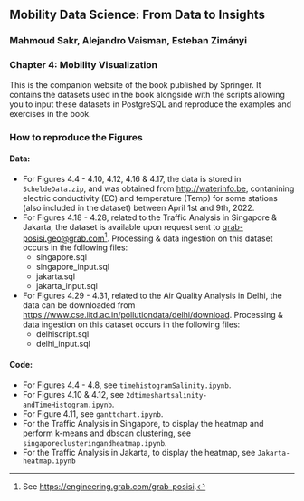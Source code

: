 ## Mobility Data Science: From Data to Insights
### Mahmoud Sakr, Alejandro Vaisman, Esteban Zimányi

### Chapter 4: Mobility Visualization

This is the companion website of the book published by Springer.
It contains the datasets used in the book alongside with the scripts
allowing you to input these datasets in PostgreSQL and reproduce the
examples and exercises in the book.

### How to reproduce the Figures
#### Data:
- For Figures 4.4 - 4.10, 4.12, 4.16 & 4.17, the data is stored in `ScheldeData.zip`, and was obtained from http://waterinfo.be, contanining electric conductivity (EC) and temperature (Temp) for some stations (also included in the dataset) between April 1st and 9th, 2022.
- For Figures 4.18 - 4.28, related to the Traffic Analysis in Singapore & Jakarta, the dataset is available upon request sent to grab-posisi.geo@grab.com[^1]. Processing & data ingestion on this dataset occurs in the following files:
    - singapore.sql
    - singapore_input.sql
    - jakarta.sql
    - jakarta_input.sql
- For Figures 4.29 - 4.31, related to the Air Quality Analysis in Delhi, the data can be downloaded from https://www.cse.iitd.ac.in/pollutiondata/delhi/download. Processing & data ingestion on this dataset occurs in the following files:
    - delhiscript.sql
    - delhi_input.sql

[^1]: See https://engineering.grab.com/grab-posisi.


#### Code:
- For Figures 4.4 - 4.8, see `timehistogramSalinity.ipynb`.
- For Figures 4.10 & 4.12, see `2dtimeshartsalinity-andTimeHistogram.ipynb`.
- For Figure 4.11, see `ganttchart.ipynb`.
- For the Traffic Analysis in Singapore, to display the heatmap and perform k-means and dbscan clustering, see `singaporeclusteringandheatmap.ipynb`.
- For the Traffic Analysis in Jakarta, to display the heatmap, see `Jakarta-heatmap.ipynb`
